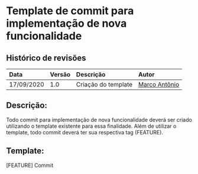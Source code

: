 # Template de commit para implementação de nova funcionalidade

## **Histórico de revisões**
|Data|Versão|Descrição|Autor|
|:---|:---|:---|:---|
|17/09/2020|1.0| Criação do template |[Marco Antônio](https://github.com/markinlimac)|

## Descrição:
Todo commit para implementação de nova funcionalidade deverá ser criado utilizando o template existente para essa finalidade. Além de utilizar o template, todo commit deverá ter sua respectiva tag (FEATURE).

## Template:

[FEATURE] Commit